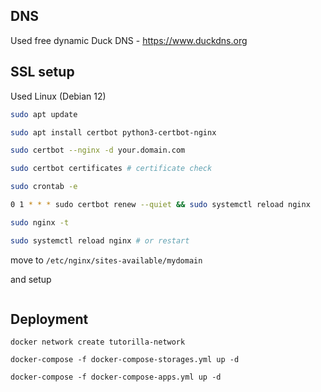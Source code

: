 

## DNS

Used free dynamic Duck DNS - https://www.duckdns.org

## SSL setup

Used Linux (Debian 12)

```sh
sudo apt update

sudo apt install certbot python3-certbot-nginx

sudo certbot --nginx -d your.domain.com

sudo certbot certificates # certificate check

```

```sh
sudo crontab -e

0 1 * * * sudo certbot renew --quiet && sudo systemctl reload nginx

sudo nginx -t

sudo systemctl reload nginx # or restart
```

move to `/etc/nginx/sites-available/mydomain`

and setup
```sh

```

## Deployment

```
docker network create tutorilla-network

docker-compose -f docker-compose-storages.yml up -d

docker-compose -f docker-compose-apps.yml up -d
```
